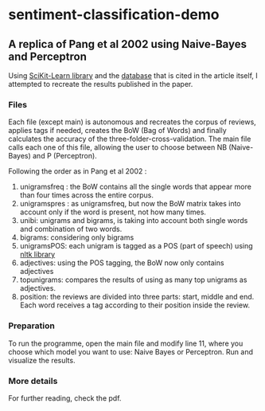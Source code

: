 # sentiment-classification-demo
## A replica of Pang et al 2002 using Naive-Bayes and Perceptron

Using [SciKit-Learn library](https://scikit-learn.org/stable/index.html) and the [database](https://www.cs.cornell.edu/people/pabo/movie-review-data/) that is cited in the article itself, I
attempted to recreate the results published in the paper. 

### Files
Each file (except main) is autonomous and recreates the corpus of reviews, applies tags if needed, creates the BoW (Bag of Words)
and finally calculates the accuracy of the three-folder-cross-validation. The main file calls each one of this file,
allowing the user to choose between NB (Naive-Bayes) and P (Perceptron). 

Following the order as in Pang et al 2002 :
1. unigramsfreq : the BoW contains all the single words that appear more than four times across the entire corpus.
1. unigramspres : as unigramsfreq, but now the BoW matrix takes into account only if the word is present, not how many times.
1. unibi: unigrams and bigrams, is taking into account both single words and combination of two words.
1. bigrams: considering only bigrams
1. unigramsPOS: each unigram is tagged as a POS (part of speech) using [nltk library](https://www.nltk.org/) 
1. adjectives: using the POS tagging, the BoW now only contains adjectives
1. topunigrams: compares the results of using as many top unigrams as adjectives. 
1. position: the reviews are divided into three parts: start, middle and end. Each word receives a tag according to their position inside the review.


### Preparation
To run the programme, open the main file and modify line 11, where you choose which model you want to use: Naive Bayes or Perceptron.
Run and visualize the results.


### More details
For further reading, check the pdf. 